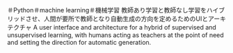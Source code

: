 ＃Python＃machine learning＃機械学習
教師あり学習と教師なし学習をハイブリッドさせ、人間が要所で教師となり自動生成の方向を定めるためのUIとアーキテクチャ
A user interface and architecture for a hybrid of supervised and unsupervised learning, with humans acting as teachers at the point of need and setting the direction for automatic generation.
